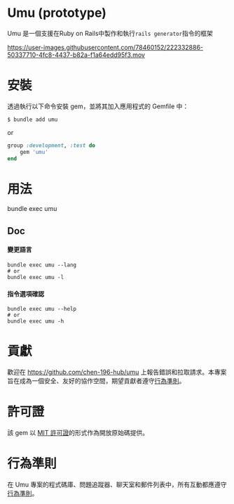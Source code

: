 

# Umu (prototype)

Umu 是一個支援在Ruby on Rails中製作和執行`rails generator`指令的框架



https://user-images.githubusercontent.com/78460152/222332886-50337710-4fc8-4437-b82a-f1a64edd95f3.mov



# 安裝
透過執行以下命令安裝 gem，並將其加入應用程式的 Gemfile 中：

    $ bundle add umu

or
```ruby
group :development, :test do
    gem 'umu'
end
```

# 用法
bundle exec umu

## Doc

#### 變更語言
```
bundle exec umu --lang
# or
bundle exec umu -l
```
#### 指令選項確認
```
bundle exec umu --help
# or
bundle exec umu -h
```


# 貢獻
歡迎在 https://github.com/chen-196-hub/umu 上報告錯誤和拉取請求。本專案旨在成為一個安全、友好的協作空間，期望貢獻者遵守[行為準則](https://github.com/chen-196-hub/umu/blob/main/CODE_OF_CONDUCT.md)。

# 許可證
該 gem 以 [MIT 許可證](https://opensource.org/licenses/MIT)的形式作為開放原始碼提供。

# 行為準則
在 Umu 專案的程式碼庫、問題追蹤器、聊天室和郵件列表中，所有互動都應遵守[行為準則](https://github.com/chen-196-hub/umu/blob/main/CODE_OF_CONDUCT.md)。
